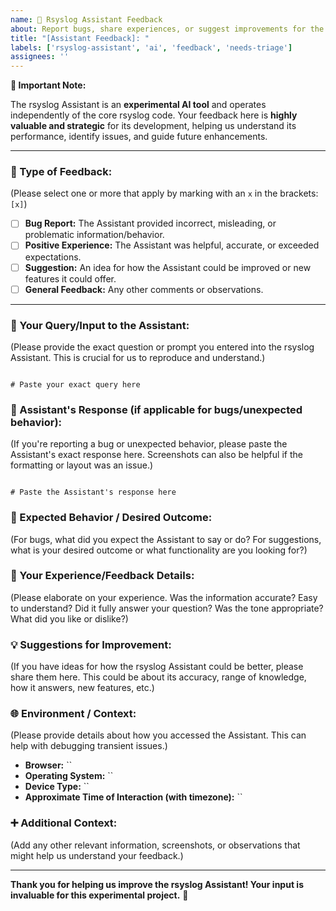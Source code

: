 ```yaml
---
name: 🤖 Rsyslog Assistant Feedback
about: Report bugs, share experiences, or suggest improvements for the rsyslog Assistant AI at rsyslog.ai.
title: "[Assistant Feedback]: "
labels: ['rsyslog-assistant', 'ai', 'feedback', 'needs-triage']
assignees: ''
---
```


**📣 Important Note:**

The rsyslog Assistant is an **experimental AI tool** and operates independently of the core rsyslog code. Your feedback here is **highly valuable and strategic** for its development, helping us understand its performance, identify issues, and guide future enhancements.

---

### 📝 Type of Feedback:
(Please select one or more that apply by marking with an `x` in the brackets: `[x]`)

- [ ] **Bug Report:** The Assistant provided incorrect, misleading, or problematic information/behavior.
- [ ] **Positive Experience:** The Assistant was helpful, accurate, or exceeded expectations.
- [ ] **Suggestion:** An idea for how the Assistant could be improved or new features it could offer.
- [ ] **General Feedback:** Any other comments or observations.

---

### 💬 Your Query/Input to the Assistant:
(Please provide the exact question or prompt you entered into the rsyslog Assistant. This is crucial for us to reproduce and understand.)

```

# Paste your exact query here

```

### 🤖 Assistant's Response (if applicable for bugs/unexpected behavior):
(If you're reporting a bug or unexpected behavior, please paste the Assistant's exact response here. Screenshots can also be helpful if the formatting or layout was an issue.)

```

# Paste the Assistant's response here

```

### 🎯 Expected Behavior / Desired Outcome:
(For bugs, what did you expect the Assistant to say or do? For suggestions, what is your desired outcome or what functionality are you looking for?)


### 🌟 Your Experience/Feedback Details:
(Please elaborate on your experience. Was the information accurate? Easy to understand? Did it fully answer your question? Was the tone appropriate? What did you like or dislike?)


### 💡 Suggestions for Improvement:
(If you have ideas for how the rsyslog Assistant could be better, please share them here. This could be about its accuracy, range of knowledge, how it answers, new features, etc.)


### 🌐 Environment / Context:
(Please provide details about how you accessed the Assistant. This can help with debugging transient issues.)

* **Browser:** ``
* **Operating System:** ``
* **Device Type:** ``
* **Approximate Time of Interaction (with timezone):** ``

### ➕ Additional Context:
(Add any other relevant information, screenshots, or observations that might help us understand your feedback.)

---
**Thank you for helping us improve the rsyslog Assistant! Your input is invaluable for this experimental project.** 🚀
